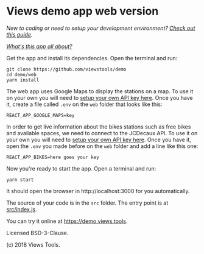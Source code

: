 # Views demo app web version

_New to coding or need to setup your development environment? [Check out this
guide](https://github.com/viewstools/docs/blob/master/DevEnvironmentSetup.md)._


_[What's this app all about?](../README.md)_


Get the app and install its dependencies. Open the terminal and run:
```
git clone https://github.com/viewstools/demo
cd demo/web
yarn install
```

The web app uses Google Maps to display the stations on a map. To use it on your
own you will need to [setup your own API key here](https://developers.google.com/maps/documentation/javascript/get-api-key).
Once you have it, create a file called `.env` on the `web` folder that looks
like this:
```
REACT_APP_GOOGLE_MAPS=key
```

In order to get live information about the bikes stations such as free bikes and
available spaces, we need to connect to the JCDecaux API. To use it on your
own you will need to [setup your own API key here](https://developer.jcdecaux.com/#/login).
Once you have it, open the `.env` you made before on the `web` folder and add a
line like this one:
```
REACT_APP_BIKES=here goes your key
```

Now you're ready to start the app. Open a terminal and run:
```
yarn start
```

It should open the browser in http://localhost:3000 for you automatically.

The source of your code is in the `src` folder. The entry point is at [src/index.js](src/index.js).

You can try it online at https://demo.views.tools.

Licensed BSD-3-Clause.

(c) 2018 Views Tools.
